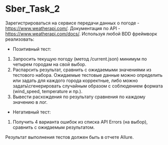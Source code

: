 # Sber_Task_2
Зарегистрироваться на сервисе передачи данных о погоде - https://www.weatherapi.com/. Документация по API - https://www.weatherapi.com/docs/.
Используя любой BDD фреймворк реализовать:

- Позитивный тест:

1.	Запросить текущую погоду (метод /current.json) минимум по четырем городам на свой выбор.
2.	Распарсить результат, сравнить с ожидаемыми значениями из тестового набора. Ожидаемые тестовые данные можно определить или задать для каждого города корректные, либо можно задать\сгенерировать случайным образом с соблюдением формата (wind_speed, temperature и пр.).
3.	Вывести расхождения по результату сравнения по каждому значению в лог.
      
- Негативный тест:

1. Получить 4 варианта ошибок из списка API Errors (на выбор), сравнить с ожидаемым результатом.
      
Результат выполнения тестов должен быть в отчете Allure.
